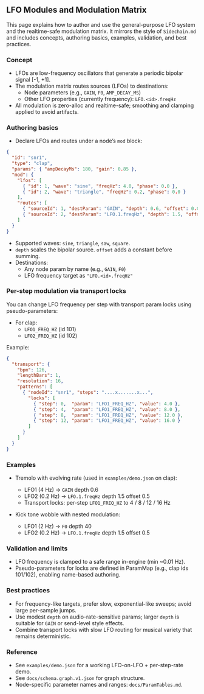 ## LFO Modules and Modulation Matrix

This page explains how to author and use the general-purpose LFO system and the realtime-safe modulation matrix. It mirrors the style of `Sidechain.md` and includes concepts, authoring basics, examples, validation, and best practices.

### Concept

- LFOs are low-frequency oscillators that generate a periodic bipolar signal [-1, +1].
- The modulation matrix routes sources (LFOs) to destinations:
  - Node parameters (e.g., `GAIN`, `F0`, `AMP_DECAY_MS`)
  - Other LFO properties (currently frequency): `LFO.<id>.freqHz`
- All modulation is zero-alloc and realtime-safe; smoothing and clamping applied to avoid artifacts.

### Authoring basics

- Declare LFOs and routes under a node’s `mod` block:

```json
{
  "id": "snr1",
  "type": "clap",
  "params": { "ampDecayMs": 180, "gain": 0.85 },
  "mod": {
    "lfos": [
      { "id": 1, "wave": "sine", "freqHz": 4.0, "phase": 0.0 },
      { "id": 2, "wave": "triangle", "freqHz": 0.2, "phase": 0.0 }
    ],
    "routes": [
      { "sourceId": 1, "destParam": "GAIN", "depth": 0.6, "offset": 0.0 },
      { "sourceId": 2, "destParam": "LFO.1.freqHz", "depth": 1.5, "offset": 0.5 }
    ]
  }
}
```

- Supported waves: `sine`, `triangle`, `saw`, `square`.
- `depth` scales the bipolar source. `offset` adds a constant before summing.
- Destinations:
  - Any node param by name (e.g., `GAIN`, `F0`)
  - LFO frequency target as `"LFO.<id>.freqHz"`

### Per-step modulation via transport locks

You can change LFO frequency per step with transport param locks using pseudo-parameters:

- For clap:
  - `LFO1_FREQ_HZ` (id 101)
  - `LFO2_FREQ_HZ` (id 102)

Example:

```json
{
  "transport": {
    "bpm": 126,
    "lengthBars": 1,
    "resolution": 16,
    "patterns": [
      { "nodeId": "snr1", "steps": "....x.......x...",
        "locks": [
          { "step": 0,  "param": "LFO1_FREQ_HZ", "value": 4.0 },
          { "step": 4,  "param": "LFO1_FREQ_HZ", "value": 8.0 },
          { "step": 8,  "param": "LFO1_FREQ_HZ", "value": 12.0 },
          { "step": 12, "param": "LFO1_FREQ_HZ", "value": 16.0 }
        ]
      }
    ]
  }
}
```

### Examples

- Tremolo with evolving rate (used in `examples/demo.json` on clap):
  - LFO1 (4 Hz) → `GAIN` depth 0.6
  - LFO2 (0.2 Hz) → `LFO.1.freqHz` depth 1.5 offset 0.5
  - Transport locks: per-step `LFO1_FREQ_HZ` to 4 / 8 / 12 / 16 Hz

- Kick tone wobble with nested modulation:
  - LFO1 (2 Hz) → `F0` depth 40
  - LFO2 (0.2 Hz) → `LFO.1.freqHz` depth 1.5 offset 0.5

### Validation and limits

- LFO frequency is clamped to a safe range in-engine (min ~0.01 Hz).
- Pseudo-parameters for locks are defined in ParamMap (e.g., clap ids 101/102), enabling name-based authoring.

### Best practices

- For frequency-like targets, prefer slow, exponential-like sweeps; avoid large per-sample jumps.
- Use modest `depth` on audio-rate-sensitive params; larger `depth` is suitable for `GAIN` or send-level style effects.
- Combine transport locks with slow LFO routing for musical variety that remains deterministic.

### Reference

- See `examples/demo.json` for a working LFO-on-LFO + per-step-rate demo.
- See `docs/schema.graph.v1.json` for graph structure.
- Node-specific parameter names and ranges: `docs/ParamTables.md`.


